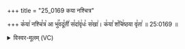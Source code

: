 +++
title = "25_0169 कया नश्चित्र"

+++
क꣡या꣢ नश्चि꣣त्र꣡ आ भु꣢꣯वदू꣣ती꣢ स꣣दा꣡वृ꣢धः꣣ स꣡खा꣢। क꣢या꣣ श꣡चि꣢ष्ठया वृ꣣ता꣢ ॥ 25:0169 ॥

<details><summary>विस्वर-मूलम् (VC)</summary>

कया नश्चित्र आ भुवदूती सदावृधः सखा । कया शचिष्ठया वृता ॥१६९॥
</details>